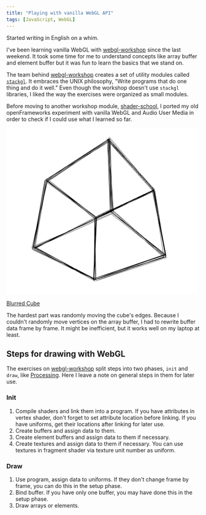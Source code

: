 ```yaml
---
title: "Playing with vanilla WebGL API"
tags: [JavaScript, WebGL]
---
```

Started writing in English on a whim.

I've been learning vanilla WebGL with [webgl-workshop](https://github.com/stackgl/webgl-workshop) since the last weekend. It took some time for me to understand concepts like array buffer and element buffer but it was fun to learn the basics that we stand on.

The team behind [webgl-workshop](https://github.com/stackgl/webgl-workshop) creates a set of utility modules called [`stackgl`](http://stack.gl/). It embraces the UNIX philosophy, "Write programs that do one thing and do it well." Even though the workshop doesn't use `stackgl` libraries, I liked the way the exercises were organized as small modules.

Before moving to another workshop module, [shader-school](https://github.com/stackgl/shader-school), I ported my old openFrameworks experiment with vanilla WebGL and Audio User Media in order to check if I could use what I learned so far.

[![Blurred Cube](/images/blurred-cube-webgl.png)](/blurred-cube)

[Blurred Cube](/blurred-cube)

The hardest part was randomly moving the cube's edges. Because I couldn't randomly move vertices on the array buffer, I had to rewrite buffer data frame by frame. It might be inefficient, but it works well on my laptop at least.

## Steps for drawing with WebGL

The exercises on [webgl-workshop](https://github.com/stackgl/webgl-workshop) split steps into two phases, `init` and `draw`, like [Processing](https://processing.org/). Here I leave a note on general steps in them for later use.

### Init

1. Compile shaders and link them into a program. If you have attributes in vertex shader, don't forget to set attribute location before linking. If you have uniforms, get their locations after linking for later use.
2. Create buffers and assign data to them.
3. Create element buffers and assign data to them if necessary.
4. Create textures and assign data to them if necessary. You can use textures in fragment shader via texture unit number as uniform.

### Draw

1. Use program, assign data to uniforms. If they don't change frame by frame, you can do this in the setup phase.
2. Bind buffer. If you have only one buffer, you may have done this in the setup phase.
3. Draw arrays or elements.

